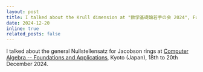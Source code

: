 ```yaml
---
layout: post
title: I talked about the Krull dimension at "数学基礎論若手の会 2024", Fukushima (Japan).
date: 2024-12-20
inline: true
related_posts: false
---
```


I talked about the general Nullstellensatz for Jacobson rings at <a href="https://sites.google.com/view/rims-cafa2024/">Computer Algebra -- Foundations and Applications</a>, Kyoto (Japan), 18th to 20th December 2024.